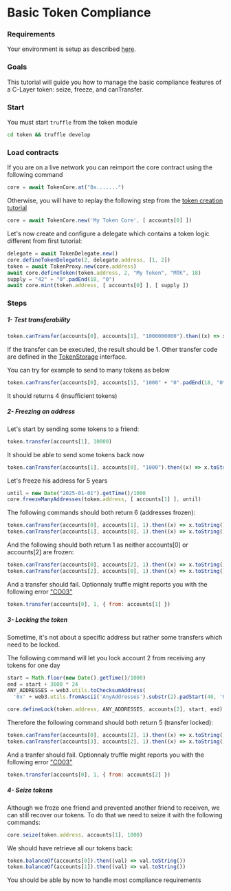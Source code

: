 
# Basic Token Compliance

### Requirements

Your environment is setup as described [here](./Tutorials.md#requirements).

### Goals

This tutorial will guide you how to manage the basic compliance features of a C-Layer token: seize, freeze, and canTransfer.

### Start

You must start `truffle` from the token module
```bash
cd token && truffle develop
```

### Load contracts

If you are on a live network you can reimport the core contract using the following command

```javascript
core = await TokenCore.at("0x.......")
```

Otherwise, you will have to replay the following step from the [token creation tutorial](./01-TokenCreation.md)
```javascript
core = await TokenCore.new('My Token Core', [ accounts[0] ])
```

Let's now create and configure a delegate which contains a token logic different from first tutorial:
```javascript
delegate = await TokenDelegate.new()
core.defineTokenDelegate(2, delegate.address, [1, 2])
token = await TokenProxy.new(core.address)
await core.defineToken(token.address, 2, "My Token", "MTK", 18)
supply = "42" + "0".padEnd(18, "0")
await core.mint(token.address, [ accounts[0] ], [ supply ])
```

### Steps

##### 1- Test transferability

```javascript
token.canTransfer(accounts[0], accounts[1], "1000000000").then((x) => x.toString())
```

If the transfer can be executed, the result should be 1.
Other transfer code are defined in the [TokenStorage](../token/contracts/interface/ITokenStorage.sol) interface.

You can try for example to send to many tokens as below
```javascript
token.canTransfer(accounts[0], accounts[1], "1000" + "0".padEnd(18, "0")).then((x) => x.toString())
```
It should returns 4 (insufficient tokens)

##### 2- Freezing an address

Let's start by sending some tokens to a friend:
```javascript
token.transfer(accounts[1], 10000)
```

It should be able to send some tokens back now
```javascript
token.canTransfer(accounts[1], accounts[0], "1000").then((x) => x.toString())
```

Let's freeze his address for 5 years
```javascript
until = new Date("2025-01-01").getTime()/1000
core.freezeManyAddresses(token.address, [ accounts[1] ], until)
```

The following commands should both return 6 (addresses frozen):
```javascript
token.canTransfer(accounts[0], accounts[1], 1).then((x) => x.toString())
token.canTransfer(accounts[1], accounts[0], 1).then((x) => x.toString())
```

And the following should both return 1 as neither accounts[0] or accounts[2] are frozen:
```javascript
token.canTransfer(accounts[0], accounts[2], 1).then((x) => x.toString())
token.canTransfer(accounts[2], accounts[0], 1).then((x) => x.toString())
```

And a transfer should fail. Optionnaly truffle might reports you with the following error ["CO03"](../common/contracts/core/Core.sol#L17)
```javascript
token.transfer(accounts[0], 1, { from: accounts[1] })
```

##### 3- Locking the token

Sometime, it's not about a specific address but rather some transfers which need to be locked.

The following command will let you lock account 2 from receiving any tokens for one day
```javascript
start = Math.floor(new Date().getTime()/1000)
end = start + 3600 * 24
ANY_ADDRESSES = web3.utils.toChecksumAddress(
  '0x' + web3.utils.fromAscii('AnyAddresses').substr(2).padStart(40, '0'));

core.defineLock(token.address, ANY_ADDRESSES, accounts[2], start, end)
```

Therefore the following command should both return 5 (transfer locked):
```javascript
token.canTransfer(accounts[0], accounts[2], 1).then((x) => x.toString())
token.canTransfer(accounts[3], accounts[2], 1).then((x) => x.toString())
```

And a tranfer should fail. Optionnaly truffle might reports you with the following error ["CO03"](../common/contracts/core/Core.sol#L17)
```javascript
token.transfer(accounts[0], 1, { from: accounts[2] })
```

##### 4- Seize tokens

Although we froze one friend and prevented another friend to receiven, we can still recover our tokens.
To do that we need to seize it with the following commands:

```javascript
core.seize(token.address, accounts[1], 1000)
```

We should have retrieve all our tokens back:
```javascript
token.balanceOf(accounts[0]).then((val) => val.toString())
token.balanceOf(accounts[1]).then((val) => val.toString())
```

You should be able by now to handle most compliance requirements
